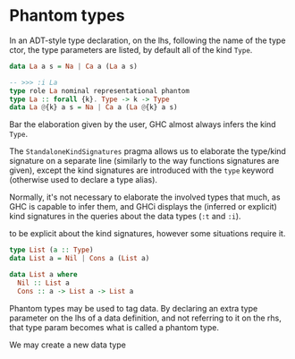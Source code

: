 # Phantom types

In an ADT-style type declaration, on the lhs, following the name of the type ctor, the type parameters are listed, by default all of the kind `Type`. 

```hs
data La a s = Na | Ca a (La a s)

-- >>> :i La
type role La nominal representational phantom
type La :: forall {k}. Type -> k -> Type
data La @{k} a s = Na | Ca a (La @{k} a s)
```

Bar the elaboration given by the user, GHC almost always infers the kind `Type`.

The `StandaloneKindSignatures` pragma allows us to elaborate the type/kind signature on a separate line (similarly to the way functions signatures are given), except the kind signatures are introduced with the `type` keyword (otherwise used to declare a type alias).

Normally, it's not necessary to elaborate the involved types that much, as GHC is capable to infer them, and GHCi displays the (inferred or explicit) kind signatures in the queries about the data types (`:t` and `:i`).

to be explicit about the kind signatures, however some situations require it.


```hs
type List (a :: Type)
data List a = Nil | Cons a (List a)

data List a where
  Nil :: List a
  Cons :: a -> List a -> List a
```

Phantom types may be used to tag data.
  By declaring an extra type parameter on the lhs
  of a data definition, 
  and not referring to it on the rhs, 
  that type param becomes what is called a phantom type.

  We may create a new data type 
